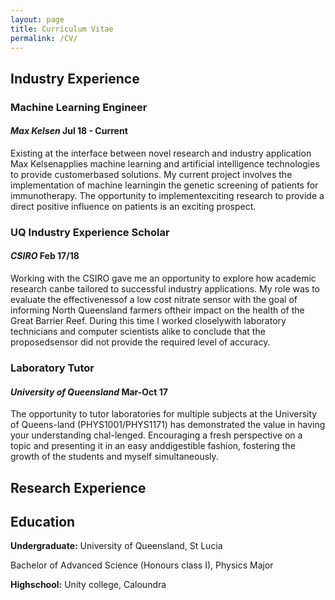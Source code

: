 ```yaml
---
layout: page
title: Curriculum Vitae
permalink: /CV/
---
```


## Industry Experience 

### Machine Learning Engineer
#### _Max Kelsen_ Jul 18 - Current

Existing at the interface between novel research and industry application Max Kelsenapplies machine learning and artificial intelligence technologies to provide customerbased solutions. My current project involves the implementation of machine learningin the genetic screening of patients for immunotherapy. The opportunity to implementexciting research to provide a direct positive influence on patients is an exciting prospect.


### UQ Industry Experience Scholar
#### _CSIRO_ Feb 17/18

Working with the CSIRO gave me an opportunity to explore how academic research canbe tailored to successful industry applications. My role was to evaluate the effectivenessof a low cost nitrate sensor with the goal of informing North Queensland farmers oftheir impact on the health of the Great Barrier Reef. During this time I worked closelywith laboratory technicians and computer scientists alike to conclude that the proposedsensor did not provide the required level of accuracy.


### Laboratory Tutor
#### _University of Queensland_ Mar-Oct 17

The opportunity to tutor laboratories for multiple subjects at the University of Queens-land (PHYS1001/PHYS1171) has demonstrated the value in having your understanding chal-lenged. Encouraging a fresh perspective on a topic and presenting it in an easy anddigestible fashion, fostering the growth of the students and myself simultaneously.

## Research Experience 



## Education

**Undergraduate:** University of Queensland, St Lucia

Bachelor of Advanced Science (Honours class I), Physics Major


**Highschool:** Unity college, Caloundra
